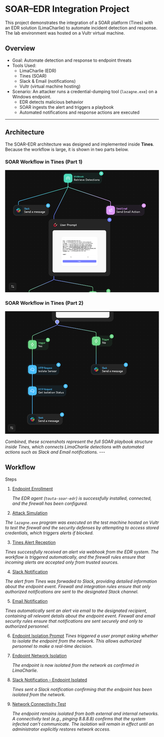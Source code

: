 # SOAR–EDR Integration Project

This project demonstrates the integration of a SOAR platform (Tines) with an EDR solution (LimaCharlie) to automate incident detection and response. The lab environment was hosted on a Vultr virtual machine.  

## Overview

- Goal: Automate detection and response to endpoint threats  
- Tools Used:  
  - LimaCharlie (EDR)  
  - Tines (SOAR)  
  - Slack & Email (notifications)  
  - Vultr (virtual machine hosting)  
- Scenario: An attacker runs a credential-dumping tool (`lazagne.exe`) on a Windows endpoint.  
  - EDR detects malicious behavior  
  - SOAR ingests the alert and triggers a playbook  
  - Automated notifications and response actions are executed 
---

## Architecture

The SOAR–EDR architecture was designed and implemented inside **Tines**.  
Because the workflow is large, it is shown in two parts below.

### SOAR Workflow in Tines (Part 1) 
![Tines Workflow Part 1](img/a1.png) 
### SOAR Workflow in Tines (Part 2)
![Tines Workflow Part 2](img/a2.png) 

*Combined, these screenshots represent the full SOAR playbook structure inside Tines, which connects LimaCharlie detections with automated actions such as Slack and Email notifications.* --- 
## Workflow 
Steps 
1. [Endpoint Enrollment](img/01.png)

   *The EDR agent (`touta-soar-edr`) is successfully installed, connected, and the firewall has been configured.*
   
2. [Attack Simulation](img/02.png)

  *The `lazagne.exe` program was executed on the test machine hosted on Vultr to test the firewall and the security defenses by attempting to access stored credentials, which triggers alerts if blocked.*

3. [Tines Alert Reception](img/03.png)

  *Tines successfully received an alert via webhook from the EDR system. The workflow is triggered automatically, and the firewall rules ensure that incoming alerts are accepted only from trusted sources.*
   
4. [Slack Notification](img/04.png)

 *The alert from Tines was forwaded to Slack, providing detailed information about the endpoint event. Firewall and integration rules ensure that only authorized notifications are sent to the designated Stack channel.*

5. [Email Notification](img/05.png)

 *Tines automatically sent an alert via email to the designated recipient, containing all relevant details about the endpoint event. Firewall and email security rules ensure that notifications are sent securely and only to authorized personnel.*

6. [Endpoint Isolation Prompt](img/061.png)
  *Tines triggered a user prompt asking whether to isolate the endpoint from the network. This allows authorized personnel to make a real-time decision.*
   
8. [Endpoint Network Isolation](img/07.png)

   *The endpoint is now isolated from the network as confirmed in LimaCharlie.*
   
9. [Slack Notification - Endpoint Isolated](img/06.png)

    *Tines sent a Slack notification confirming that the endpoint has been isolated from the network.*

10. [Network Connectivity Test](img/08.png)

    *The endpoint remains isolated from both external and internal networks. A connectivity test (e.g., pinging 8.8.8.8) confirms that the system infected can't communicate. The isolation will remain in effect until an administrator explicitly restores network access.*



   
